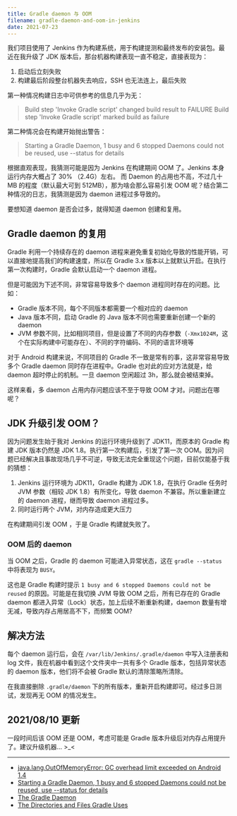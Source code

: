 ```yaml
---
title: Gradle daemon 与 OOM
filename: gradle-daemon-and-oom-in-jenkins
date: 2021-07-23
---
```

 我们项目使用了 Jenkins 作为构建系统，用于构建提测和最终发布的安装包。最近在我升级了 JDK 版本后，那台机器构建表现一直不稳定，直接表现为：
 1. 启动后立刻失败
 2. 构建最后阶段整台机器失去响应，SSH 也无法连上，最后失败

第一种情况构建日志中可供参考的信息几乎为无：
> Build step 'Invoke Gradle script' changed build result to FAILURE
> Build step 'Invoke Gradle script' marked build as failure

第二种情况会在构建开始抛出警告：

> Starting a Gradle Daemon, 1 busy and 6 stopped Daemons could not be reused, use --status for details

根据直观表现，我猜测可能是因为 Jenkins 在构建期间 OOM 了。Jenkins 本身运行内存大概占了 30% （2.4G）左右。
而 Daemon 的占用也不高，不过几十 MB 的程度（默认最大可到 512MB），那为啥会那么容易引发 OOM 呢？结合第二种情况的日志，我猜测是因为 daemon 进程过多导致的。

要想知道 daemon 是否会过多，就得知道 daemon 创建和复用。

## Gradle daemon 的复用
Gradle 利用一个持续存在的 daemon 进程来避免重复初始化导致的性能开销，可以直接地提高我们的构建速度，所以在 Gradle 3.x 版本以上就默认开启。在执行第一次构建时，Gradle 会默认启动一个 daemon 进程。

但是可能因为下述不同，非常容易导致多个 daemon 进程同时存在的问题。比如：
- Gradle 版本不同，每个不同版本都需要一个相对应的 daemon
- Java 版本不同，启动 Gradle 的 Java 版本不同也需要重新创建一个新的 daemon
- JVM 参数不同，比如相同项目，但是设置了不同的内存参数（`-Xmx1024M`，这个在实际构建中可能存在）、不同的字符编码、不同的语言环境等

对于 Android 构建来说，不同项目的 Gradle 不一致是常有的事，这非常容易导致多个 Gradle daemon 同时存在进程中。Gradle 也对此的应对方法就是，给 daemon 超时停止的机制。一旦 daemon 空闲超过 3h，那么就会被结束掉。

这样来看，多 daemon 占用内存问题应该不至于导致 OOM 才对。问题出在哪呢？

## JDK 升级引发 OOM？

因为问题发生始于我对 Jenkins 的运行环境升级到了 JDK11，而原本的 Gradle 构建 JDK 版本仍然是 JDK 1.8。执行第一次构建后，引发了第一次 OOM。因为问题已经解决且事故现场几乎不可逆，导致无法完全重现这个问题，目前仅能基于我的猜想：

1. Jenkins 运行环境为 JDK11，Gradle 构建为 JDK 1.8，在执行 Gradle 任务时 JVM 参数（相较 JDK 1.8）有所变化，导致 daemon 不兼容。所以重新建立的 daemon 进程，继而导致 daemon 进程过多。
2. 同时运行两个 JVM，对内存造成更大压力

在构建期间引发 OOM ，于是 Gradle 构建就失败了。

### OOM 后的 daemon
当 OOM 之后，Gradle 的 daemon 可能进入异常状态，这在 `gradle --status` 中将表现为 `BUSY`。

这也是 Gradle 构建时提示 `1 busy and 6 stopped Daemons could not be reused` 的原因。可能是在我切换 JVM 导致 OOM 之后，所有已存在的 Gradle daemon 都进入异常（Lock）状态，加上后续不断重新构建，daemon 数量有增无减，导致内存占用居高不下，而频繁 OOM?

## 解决方法
每个 daemon 运行后，会在 `/var/lib/Jenkins/.gradle/daemon` 中写入注册表和 log 文件，我在机器中看到这个文件夹中一共有多个 Gradle 版本，包括异常状态的 daemon 版本，他们将不会被 Gradle 默认的清除策略所清除。

在我直接删除 `.gradle/daemon` 下的所有版本，重新开启构建即可。经过多日测试，发现再无 OOM 的情况发生。

## 2021/08/10 更新
一段时间后该 OOM 还是 OOM，考虑可能是 Gradle 版本升级后对内存占用提升了。建议升级机器... >_<

---
- [java.lang.OutOfMemoryError: GC overhead limit exceeded on Android 1.4](https://stackoverflow.com/questions/32133013/java-lang-outofmemoryerror-gc-overhead-limit-exceeded-on-android-1-4)
- [Starting a Gradle Daemon, 1 busy and 6 stopped Daemons could not be reused, use --status for details](https://stackoverflow.com/a/58195352/7293728)
- [The Gradle Daemon](https://docs.gradle.org/5.5/userguide/gradle_daemon.html)
- [The Directories and Files Gradle Uses](https://docs.gradle.org/current/userguide/directory_layout.html)




